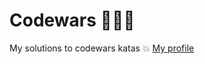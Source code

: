 # Codewars 👩🏽‍💻 

My solutions to codewars katas 💥 
[My profile](https://www.codewars.com/users/fernandaa)

